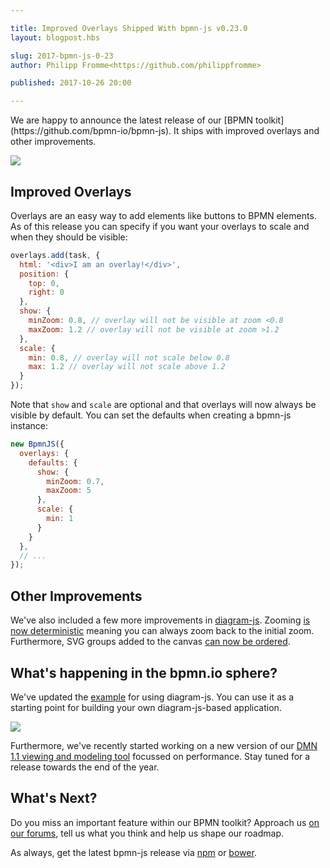 ```yaml
---

title: Improved Overlays Shipped With bpmn-js v0.23.0
layout: blogpost.hbs

slug: 2017-bpmn-js-0-23
author: Philipp Fromme<https://github.com/philippfromme>

published: 2017-10-26 20:00

---
```



<p class="introduction">
  We are happy to announce the latest release of our [BPMN toolkit](https://github.com/bpmn-io/bpmn-js). It ships with improved overlays and other improvements.
</p>

<!-- continue -->

<div class="figure">
  <a href="http://demo.bpmn.io/">
    <img src="{{ assets }}/attachments/blog/2017/003-overlays.gif">
  </a>
</div>

## Improved Overlays

Overlays are an easy way to add elements like buttons to BPMN elements. As of this release you can specify if you want your overlays to scale and when they should be visible:

```javascript
overlays.add(task, {
  html: '<div>I am an overlay!</div>',
  position: {
    top: 0,
    right: 0
  },
  show: {
    minZoom: 0.8, // overlay will not be visible at zoom <0.8
    maxZoom: 1.2 // overlay will not be visible at zoom >1.2
  },
  scale: {
    min: 0.8, // overlay will not scale below 0.8
    max: 1.2 // overlay will not scale above 1.2
  }
});
```

Note that `show` and `scale` are optional and that overlays will now always be visible by default. You can set the defaults when creating a bpmn-js instance:

```javascript
new BpmnJS({
  overlays: {
    defaults: {
      show: {
        minZoom: 0.7,
        maxZoom: 5
      },
      scale: {
        min: 1
      }
    }
  },
  // ...
});
```

## Other Improvements

We've also included a few more improvements in [diagram-js](https://github.com/bpmn-io/diagram-js). Zooming [is now deterministic](https://github.com/bpmn-io/diagram-js/commit/11637d53b6ec2b0be0d2ae8e864de85fd6f5bb1d) meaning you can always zoom back to the initial zoom. Furthermore, SVG groups added to the canvas [can now be ordered](https://github.com/bpmn-io/diagram-js/commit/f734d0af85c859307c9a5c64848d32687fae5ebf).

## What's happening in the bpmn.io sphere?

We've updated the [example](https://github.com/bpmn-io/diagram-js/tree/master/example) for using diagram-js. You can use it as a starting point for building your own diagram-js-based application.

<div class="figure">
  <a href="https://github.com/bpmn-io/diagram-js/tree/master/example">
    <img src="{{ assets }}/attachments/blog/2017/003-diagram-js-example.png">
  </a>
</div>

Furthermore, we've recently started working on a new version of our [DMN 1.1 viewing and modeling tool](https://github.com/bpmn-io/dmn-js) focussed on performance. Stay tuned for a release towards the end of the year.

## What's Next?

Do you miss an important feature within our BPMN toolkit? Approach us [on our forums](https://forum.bpmn.io), tell us what you think and help us shape our roadmap.

As always, get the latest bpmn-js release via [npm](https://www.npmjs.com/package/bpmn-js) or [bower](https://github.com/bpmn-io/bower-bpmn-js).
